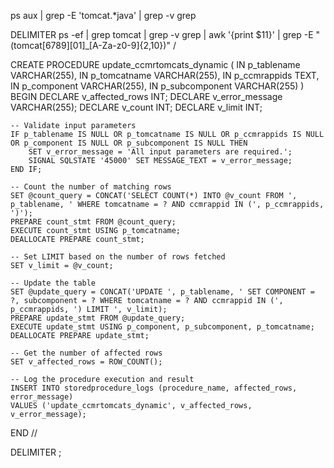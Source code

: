 
ps aux | grep -E 'tomcat.*java' | grep -v grep





DELIMITER ps -ef | grep tomcat | grep -v grep | awk '{print $11}' | grep -E "(tomcat[6789][01]_[A-Za-z0-9]{2,10})"
/

CREATE PROCEDURE update_ccmrtomcats_dynamic (
    IN p_tablename VARCHAR(255),
    IN p_tomcatname VARCHAR(255),
    IN p_ccmrappids TEXT,
    IN p_component VARCHAR(255),
    IN p_subcomponent VARCHAR(255)
)
BEGIN
    DECLARE v_affected_rows INT;
    DECLARE v_error_message VARCHAR(255);
    DECLARE v_count INT;
    DECLARE v_limit INT;

    -- Validate input parameters
    IF p_tablename IS NULL OR p_tomcatname IS NULL OR p_ccmrappids IS NULL OR p_component IS NULL OR p_subcomponent IS NULL THEN
        SET v_error_message = 'All input parameters are required.';
        SIGNAL SQLSTATE '45000' SET MESSAGE_TEXT = v_error_message;
    END IF;

    -- Count the number of matching rows
    SET @count_query = CONCAT('SELECT COUNT(*) INTO @v_count FROM ', p_tablename, ' WHERE tomcatname = ? AND ccmrappid IN (', p_ccmrappids, ')');
    PREPARE count_stmt FROM @count_query;
    EXECUTE count_stmt USING p_tomcatname;
    DEALLOCATE PREPARE count_stmt;

    -- Set LIMIT based on the number of rows fetched
    SET v_limit = @v_count;

    -- Update the table
    SET @update_query = CONCAT('UPDATE ', p_tablename, ' SET COMPONENT = ?, subcomponent = ? WHERE tomcatname = ? AND ccmrappid IN (', p_ccmrappids, ') LIMIT ', v_limit);
    PREPARE update_stmt FROM @update_query;
    EXECUTE update_stmt USING p_component, p_subcomponent, p_tomcatname;
    DEALLOCATE PREPARE update_stmt;

    -- Get the number of affected rows
    SET v_affected_rows = ROW_COUNT();

    -- Log the procedure execution and result
    INSERT INTO storedprocedure_logs (procedure_name, affected_rows, error_message)
    VALUES ('update_ccmrtomcats_dynamic', v_affected_rows, v_error_message);

END //

DELIMITER ;
